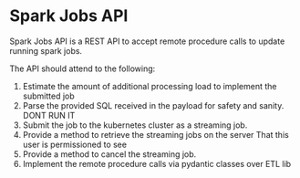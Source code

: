 # Spark Jobs API

Spark Jobs API is a REST API to accept remote procedure calls to update running spark jobs.

The API should attend to the following:

1. Estimate the amount of additional processing load to implement the submitted job
2. Parse the provided SQL received in the payload for safety and sanity. DONT RUN IT
3. Submit the job to the kubernetes cluster as a streaming job.
4. Provide a method to retrieve the streaming jobs on the server
    That this user is permissioned to see
5. Provide a method to cancel the streaming job.
6. Implement the remote procedure calls via pydantic classes over ETL lib